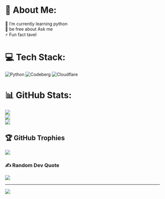 # 💫 About Me:
🌱 I’m currently learning python<br>💬 be free about Ask me <br>⚡ Fun fact tavel


# 💻 Tech Stack:
![Python](https://img.shields.io/badge/python-3670A0?style=for-the-badge&logo=python&logoColor=ffdd54) ![Codeberg](https://img.shields.io/badge/Codeberg-2185D0?style=for-the-badge&logo=Codeberg&logoColor=white) ![Cloudflare](https://img.shields.io/badge/Cloudflare-F38020?style=for-the-badge&logo=Cloudflare&logoColor=white)
# 📊 GitHub Stats:
![](https://github-readme-stats.vercel.app/api?username=traveler2023&theme=city_light&hide_border=false&include_all_commits=true&count_private=false)<br/>
![](https://github-readme-streak-stats.herokuapp.com/?user=traveler2023&theme=city_light&hide_border=false)<br/>
![](https://github-readme-stats.vercel.app/api/top-langs/?username=traveler2023&theme=city_light&hide_border=false&include_all_commits=true&count_private=false&layout=compact)

## 🏆 GitHub Trophies
![](https://github-profile-trophy.vercel.app/?username=traveler2023&theme=discord&no-frame=false&no-bg=true&margin-w=4)

### ✍️ Random Dev Quote
![](https://quotes-github-readme.vercel.app/api?type=horizontal&theme=radical)

---
[![](https://visitcount.itsvg.in/api?id=traveler2023&icon=6&color=8)](https://visitcount.itsvg.in)

<!-- Proudly created with GPRM ( https://gprm.itsvg.in ) -->
